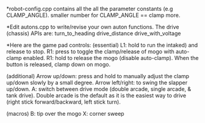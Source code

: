 *robot-config.cpp contains all the all the parameter constants (e.g CLAMP_ANGLE). 
smaller number for CLAMP_ANGLE == clamp more.

*Edit autons.cpp to write/revise your own auton functions. 
The drive (chassis) APIs are:
turn_to_heading
drive_distance
drive_with_voltage

*Here are the game pad controls:
(essential)
L1: hold to run the intaked) and release to stop.
R1: press to toggle the clamp/release of mogo with auto-clamp enabled.
R1: hold to release the mogo (disable auto-clamp). When the button is released, clamp down on mogo.

(additional)
Arrow up/down: press and hold to manually adjust the clamp up/down slowly by a small degree.
Arrow left/right: to swing the slapper up/down.
A: switch between drive mode (double arcade, single arcade, & tank drive). Double arcade is the default as it is the easiest way to drive (right stick forward/backward, left stick turn).

(macros)
B: tip over the mogo 
X: corner sweep
